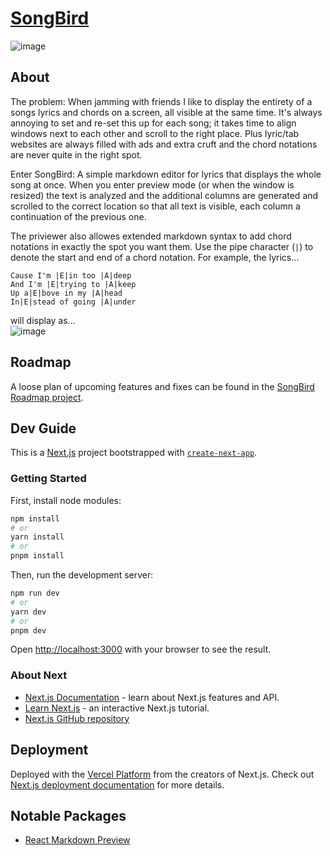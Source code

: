 # [SongBird](https://songbird.tannor.net)

![image](https://github.com/breizeway/songbird/assets/70126993/676cad89-6ef2-4c74-85b7-8e96e0d31088)

## About

The problem: When jamming with friends I like to display the entirety of a songs lyrics and chords on a screen, all visible at the same time. It's always annoying to set and re-set this up for each song; it takes time to align windows next to each other and scroll to the right place. Plus lyric/tab websites are always filled with ads and extra cruft and the chord notations are never quite in the right spot.

Enter SongBird: A simple markdown editor for lyrics that displays the whole song at once. When you enter preview mode (or when the window is resized) the text is analyzed and the additional columns are generated and scrolled to the correct location so that all text is visible, each column a continuation of the previous one.

The priviewer also allowes extended markdown syntax to add chord notations in exactly the spot you want them. Use the pipe character (`|`) to denote the start and end of a chord notation. For example, the lyrics...

```
Cause I'm |E|in too |A|deep
And I'm |E|trying to |A|keep
Up a|E|bove in my |A|head
In|E|stead of going |A|under
```

will display as...
<br/>
![image](https://github.com/breizeway/songbird/assets/70126993/dd744f76-c6f1-4672-9d54-8aa57deb4488)

## Roadmap

A loose plan of upcoming features and fixes can be found in the [SongBird Roadmap project](https://github.com/users/breizeway/projects/1/views/1).

## Dev Guide

This is a [Next.js](https://nextjs.org/) project bootstrapped with [`create-next-app`](https://github.com/vercel/next.js/tree/canary/packages/create-next-app).

### Getting Started

First, install node modules:
```zsh
npm install
# or
yarn install
# or
pnpm install
```

Then, run the development server:

```zsh
npm run dev
# or
yarn dev
# or
pnpm dev
```

Open [http://localhost:3000](http://localhost:3000) with your browser to see the result.

### About Next

- [Next.js Documentation](https://nextjs.org/docs) - learn about Next.js features and API.
- [Learn Next.js](https://nextjs.org/learn) - an interactive Next.js tutorial.
- [Next.js GitHub repository](https://github.com/vercel/next.js/)

## Deployment

Deployed with the [Vercel Platform](https://vercel.com/new?utm_medium=default-template&filter=next.js&utm_source=create-next-app&utm_campaign=create-next-app-readme) from the creators of Next.js. Check out [Next.js deployment documentation](https://nextjs.org/docs/deployment) for more details.

## Notable Packages

- [React Markdown Preview](https://www.npmjs.com/package/@uiw/react-markdown-preview)
